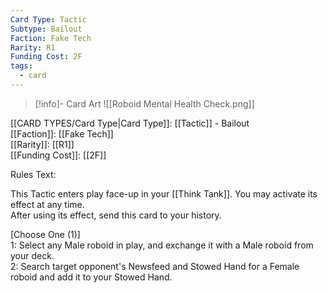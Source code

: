 ```yaml
---
Card Type: Tactic
Subtype: Bailout
Faction: Fake Tech
Rarity: R1
Funding Cost: 2F
tags:
  - card
---
```

> [!info]- Card Art
> ![[Roboid Mental Health Check.png]]

[[CARD TYPES/Card Type|Card Type]]: [[Tactic]] - Bailout  
[[Faction]]: [[Fake Tech]]  
[[Rarity]]: [[R1]]  
[[Funding Cost]]: [[2F]]  

Rules Text:  

This Tactic enters play face-up in your [[Think Tank]]. You may activate its effect at any time.  
After using its effect, send this card to your history.  

[Choose One (1)]  
1: Select any Male roboid in play, and exchange it with a Male roboid from your deck.  
2: Search target opponent's Newsfeed and Stowed Hand for a Female roboid and add it to your Stowed Hand.  